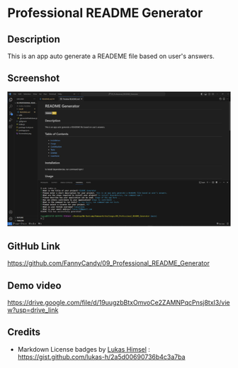 # Professional README Generator 

## Description
This is an app auto generate a READEME file based on user's answers.

## Screenshot
![](./Screenshot.png)

## GitHub Link
https://github.com/FannyCandy/09_Professional_README_Generator

## Demo video
https://drive.google.com/file/d/19uugzbBtxOmvoCe2ZAMNPqcPnsj8txI3/view?usp=drive_link

## Credits
- Markdown License badges by [Lukas Himsel](https://gist.github.com/lukas-h) : https://gist.github.com/lukas-h/2a5d00690736b4c3a7ba